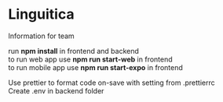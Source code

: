 # Linguitica

Information for team

run **npm install** in frontend and backend  
to run web app use **npm run start-web** in frontend  
to run mobile app use **npm run start-expo** in frontend

Use prettier to format code on-save with setting from .prettierrc  
Create .env in backend folder
